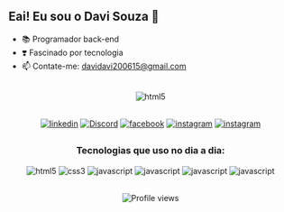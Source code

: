 
## Eai! Eu sou o Davi Souza 👾
<div>
    <ul>
        <li>📚 Programador back-end</li>
        <li>❣️ Fascinado por tecnologia</li>
         <li>📫 Contate-me: <a href="mailto:davidavi200615@gmail.com">davidavi200615@gmail.com</a></li></li>
    </ul>
</div>

<br>

<div align="center">
<img align="center" alt="html5" src="https://github-readme-stats.vercel.app/api?username=Davasz&show_icons=true&theme=tokyonight">
</div>

<br>

<div align="center">

[![linkedin](https://img.shields.io/badge/LinkedIn-0077B5?style=for-the-badge&logo=linkedin&logoColor=white)](https://www.linkedin.com/in/davi-ribeiro-souza-745155246/)
[![Discord](https://img.shields.io/badge/Discord-7289DA?style=for-the-badge&logo=discord&logoColor=white)](https://discord.gg/ZRCsJTEcyr)
[![facebook](https://img.shields.io/badge/Facebook-1877F2?style=for-the-badge&logo=facebook&logoColor=white)](https://www.facebook.com/profile.php?id=100051385998355)
[![instagram](https://img.shields.io/badge/Instagram-E4405F?style=for-the-badge&logo=instagram&logoColor=white)](https://www.instagram.com/davas_sz/)
[![instagram](https://img.shields.io/badge/GitHub-100000?style=for-the-badge&logo=github&logoColor=white)](https://github.com/Davasz)

</div>

##


<div style="display: inline_block" align="center">
<h3>Tecnologias que uso no dia a dia:</h3>
    <img align="center" alt="html5" src="https://img.shields.io/badge/HTML5-E34F26?style=for-the-badge&logo=html5&logoColor=white">
    <img align="center" alt="css3" src="https://img.shields.io/badge/CSS3-1572B6?style=for-the-badge&logo=css3&logoColor=white">
    <img align="center" alt="javascript" src="https://img.shields.io/badge/JavaScript-F7DF1E?style=for-the-badge&logo=javascript&logoColor=black">
    <img align="center" alt="javascript" src="https://img.shields.io/badge/mysql-%2300f.svg?style=for-the-badge&logo=mysql&logoColor=white">
    <img align="center" alt="javascript" src="https://img.shields.io/badge/spring-%236DB33F.svg?style=for-the-badge&logo=spring&logoColor=white">
    <img align="center" alt="javascript" src="https://img.shields.io/badge/java-%23ED8B00.svg?style=for-the-badge&logo=openjdk&logoColor=white">
</div>

<br>

<p align="center"> <img src="https://komarev.com/ghpvc/?username=Davasz&color=blue" alt="Profile views" /></p>


